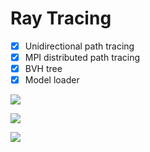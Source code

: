 # Ray Tracing

- [x] Unidirectional path tracing
- [x] MPI distributed path tracing
- [x] BVH tree
- [x] Model loader

![](https://drive.google.com/uc?export=download&id=1W1C0wT8mIr281baVeaML48n8Awh4LZev)

![](https://drive.google.com/uc?export=download&id=193IUu-LMNdNAHtpK9yF5nvjf9_eTPY0O)

![](https://drive.google.com/uc?export=download&id=1vcyfFgzdyhNCnEcfII-IQj7CLJNQzgn3)